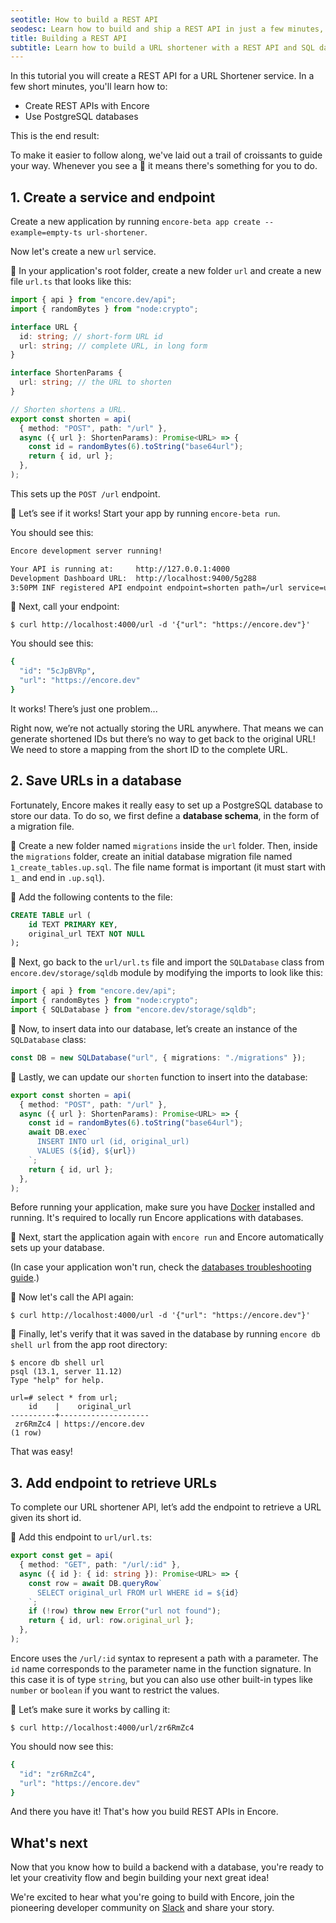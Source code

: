 ```yaml
---
seotitle: How to build a REST API
seodesc: Learn how to build and ship a REST API in just a few minutes, using Typescript and Encore.
title: Building a REST API
subtitle: Learn how to build a URL shortener with a REST API and SQL database
---
```


In this tutorial you will create a REST API for a URL Shortener service. In a few short minutes, you'll learn how to:

* Create REST APIs with Encore
* Use PostgreSQL databases

This is the end result:
<div className="not-prose mb-10">
   <Editor projectName="urlShortenerTS" />
</div>

<Callout type="info">

To make it easier to follow along, we've laid out a trail of croissants to guide your way.
Whenever you see a 🥐 it means there's something for you to do.

</Callout>

## 1. Create a service and endpoint

Create a new application by running `encore-beta app create --example=empty-ts url-shortener`.

Now let's create a new `url` service.

🥐 In your application's root folder, create a new folder `url` and create a new file `url.ts` that looks like this:

```ts
import { api } from "encore.dev/api";
import { randomBytes } from "node:crypto";

interface URL {
  id: string; // short-form URL id
  url: string; // complete URL, in long form
}

interface ShortenParams {
  url: string; // the URL to shorten
}

// Shorten shortens a URL.
export const shorten = api(
  { method: "POST", path: "/url" },
  async ({ url }: ShortenParams): Promise<URL> => {
    const id = randomBytes(6).toString("base64url");
    return { id, url };
  },
);
```

This sets up the `POST /url` endpoint.

🥐 Let’s see if it works! Start your app by running `encore-beta run`.

You should see this:

```bash
Encore development server running!

Your API is running at:     http://127.0.0.1:4000
Development Dashboard URL:  http://localhost:9400/5g288
3:50PM INF registered API endpoint endpoint=shorten path=/url service=url
```

🥐 Next, call your endpoint:

```shell
$ curl http://localhost:4000/url -d '{"url": "https://encore.dev"}'
```

You should see this:

```bash
{
  "id": "5cJpBVRp",
  "url": "https://encore.dev"
}
```

It works! There’s just one problem...

Right now, we’re not actually storing the URL anywhere. That means we can generate shortened IDs but there’s no way to get back to the original URL! We need to store a mapping from the short ID to the complete URL.

## 2. Save URLs in a database
Fortunately, Encore makes it really easy to set up a PostgreSQL database to store our data. To do so, we first define a **database schema**, in the form of a migration file.

🥐 Create a new folder named `migrations` inside the `url` folder. Then, inside the `migrations` folder, create an initial database migration file named `1_create_tables.up.sql`. The file name format is important (it must start with `1_` and end in `.up.sql`).

🥐 Add the following contents to the file:

```sql
CREATE TABLE url (
	id TEXT PRIMARY KEY,
	original_url TEXT NOT NULL
);
```

🥐 Next, go back to the `url/url.ts` file and import the `SQLDatabase` class from `encore.dev/storage/sqldb` module by modifying the imports to look like this:

```ts
import { api } from "encore.dev/api";
import { randomBytes } from "node:crypto";
import { SQLDatabase } from "encore.dev/storage/sqldb";
```

🥐 Now, to insert data into our database, let’s create an instance of the `SQLDatabase` class:

```ts
const DB = new SQLDatabase("url", { migrations: "./migrations" });
```

🥐 Lastly, we can update our `shorten` function to insert into the database:

```ts
export const shorten = api(
  { method: "POST", path: "/url" },
  async ({ url }: ShortenParams): Promise<URL> => {
    const id = randomBytes(6).toString("base64url");
    await DB.exec`
      INSERT INTO url (id, original_url)
      VALUES (${id}, ${url})
    `;
    return { id, url };
  },
);
```

<Callout type="important">

Before running your application, make sure you have [Docker](https://www.docker.com) installed and running. It's required to locally run Encore applications with databases.

</Callout>

🥐 Next, start the application again with `encore run` and Encore automatically sets up your database.

(In case your application won't run, check the [databases troubleshooting guide](/docs/develop/databases#troubleshooting).)

🥐 Now let's call the API again:

```shell
$ curl http://localhost:4000/url -d '{"url": "https://encore.dev"}'
```

🥐 Finally, let's verify that it was saved in the database by running  `encore db shell url` from the app root directory:

```shell
$ encore db shell url
psql (13.1, server 11.12)
Type "help" for help.

url=# select * from url;
    id    |    original_url
----------+--------------------
 zr6RmZc4 | https://encore.dev
(1 row)
```

That was easy!

## 3. Add endpoint to retrieve URLs
To complete our URL shortener API, let’s add the endpoint to retrieve a URL given its short id.

🥐 Add this endpoint to `url/url.ts`:

```ts
export const get = api(
  { method: "GET", path: "/url/:id" },
  async ({ id }: { id: string }): Promise<URL> => {
    const row = await DB.queryRow`
      SELECT original_url FROM url WHERE id = ${id}
    `;
    if (!row) throw new Error("url not found");
    return { id, url: row.original_url };
  },
);
```

Encore uses the `/url/:id` syntax to represent a path with a parameter. The `id` name corresponds to the parameter name in the function signature. In this case it is of type `string`, but you can also use other built-in types like `number` or `boolean` if you want to restrict the values.

🥐 Let’s make sure it works by calling it:

```shell
$ curl http://localhost:4000/url/zr6RmZc4
```

You should now see this:

```bash
{
  "id": "zr6RmZc4",
  "url": "https://encore.dev"
}
```

And there you have it! That's how you build REST APIs in Encore.

## What's next

Now that you know how to build a backend with a database, you're ready to let your creativity flow and begin building your next great idea!

We're excited to hear what you're going to build with Encore, join the pioneering developer community on [Slack](/slack) and share your story.

